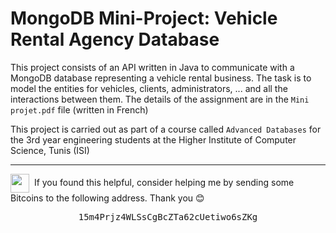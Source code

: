 # MongoDB Mini-Project: Vehicle Rental Agency Database

This project consists of an API written in Java to communicate with a MongoDB database representing a vehicle rental business. The task is to model the entities for vehicles, clients, administrators, ... and all the interactions between them. The details of the assignment are in the `Mini projet.pdf` file (written in French)

This project is carried out as part of a course called `Advanced Databases` for the 3rd year engineering students at the Higher Institute of Computer Science, Tunis (ISI)

<hr>

<img src="https://emojis.slackmojis.com/emojis/images/1485555744/1681/bitcoin.png" valign="middle" width="30" />&nbsp; If you found this helpful, consider helping me by sending some Bitcoins to the following address. Thank you 😊

<pre align="center">
15m4Prjz4WLSsCgBcZTa62cUetiwo6sZKg
</pre>





